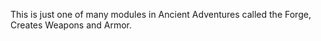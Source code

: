 This is just one of many modules in Ancient Adventures called the Forge,  Creates Weapons and Armor.
